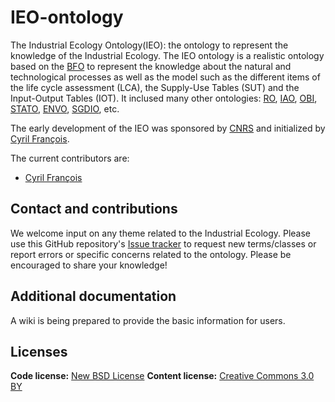 # IEO-ontology
The Industrial Ecology Ontology(IEO): the ontology to represent the knowledge of the Industrial Ecology. The IEO ontology is a realistic ontology based on the [BFO](https://github.com/BFO-ontology/BFO) to represent the knowledge about the natural and technological processes as well as the model such as the different items of the life cycle assessment (LCA), the Supply-Use Tables (SUT) and the Input-Output Tables (IOT). It inclused many other ontologies: [RO](https://github.com/oborel/obo-relations), [IAO](https://github.com/information-artifact-ontology/IAO), [OBI](https://github.com/obi-ontology/obi), [STATO](https://github.com/ISA-tools/stato), [ENVO](https://github.com/EnvironmentOntology/envo), [SGDIO](https://github.com/SDG-InterfaceOntology/sdgio), etc.

The early development of the IEO was sponsored by [CNRS](http://www.cnrs.fr/index.php) and initialized by [Cyril François](https://isterre.fr/auteur/cyril-francois).

The current contributors are:
- [Cyril François](https://isterre.fr/auteur/cyril-francois)

## Contact and contributions
We welcome input on any theme related to the Industrial Ecology. Please use this GitHub repository's [Issue tracker](https://github.com/cfrancois7/IEO-ontology/issues) to request new terms/classes or report errors or specific concerns related to the ontology. Please be encouraged to share your knowledge!

## Additional documentation
A wiki is being prepared to provide the basic information for users.

## Licenses
<b>Code license:</b> [New BSD License](http://opensource.org/licenses/BSD-3-Clause)
<b>Content license:</b> [Creative Commons 3.0 BY](http://creativecommons.org/licenses/by/3.0/) 
